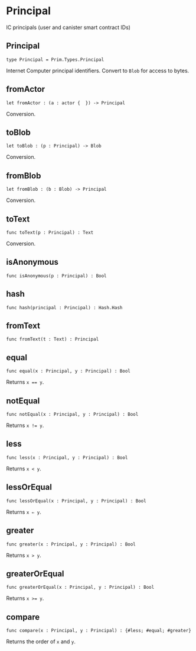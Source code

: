 # Principal

IC principals (user and canister smart contract IDs)

## Principal

``` motoko
type Principal = Prim.Types.Principal
```

Internet Computer principal identifiers. Convert to `Blob` for access to bytes.

## fromActor

``` motoko
let fromActor : (a : actor {  }) -> Principal
```

Conversion.

## toBlob

``` motoko
let toBlob : (p : Principal) -> Blob
```

Conversion.

## fromBlob

``` motoko
let fromBlob : (b : Blob) -> Principal
```

Conversion.

## toText

``` motoko
func toText(p : Principal) : Text
```

Conversion.

## isAnonymous

``` motoko
func isAnonymous(p : Principal) : Bool
```

## hash

``` motoko
func hash(principal : Principal) : Hash.Hash
```

## fromText

``` motoko
func fromText(t : Text) : Principal
```

## equal

``` motoko
func equal(x : Principal, y : Principal) : Bool
```

Returns `x == y`.

## notEqual

``` motoko
func notEqual(x : Principal, y : Principal) : Bool
```

Returns `x != y`.

## less

``` motoko
func less(x : Principal, y : Principal) : Bool
```

Returns `x < y`.

## lessOrEqual

``` motoko
func lessOrEqual(x : Principal, y : Principal) : Bool
```

Returns `x ⇐ y`.

## greater

``` motoko
func greater(x : Principal, y : Principal) : Bool
```

Returns `x > y`.

## greaterOrEqual

``` motoko
func greaterOrEqual(x : Principal, y : Principal) : Bool
```

Returns `x >= y`.

## compare

``` motoko
func compare(x : Principal, y : Principal) : {#less; #equal; #greater}
```

Returns the order of `x` and `y`.
